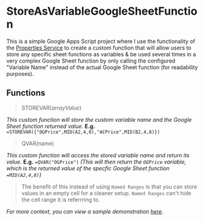 # StoreAsVariableGoogleSheetFunction
This is a simple Google Apps Script project where I use the functionality of the [Properties Service](https://developers.google.com/apps-script/guides/properties) to create a custom function that will allow users to store any specific sheet functions as variables &amp; be used several times in a very complex Google Sheet function by only calling the configured "Variable Name" instead of the actual Google Sheet function (for readability purposes).

## Functions ##
> STOREVAR(_arrayValue_)

_This custom function will store the custom variable name and the Google Sheet function returned value._
**E.g.** `=STOREVAR({"OGPrice",MID(A2,4,8),"ACPrice",MID(B2,4,8)})`

> QVAR(name)

_This custom function will access the stored variable name and return its value._ **E.g.** `=QVAR("OGPrice")` 
_(This will then return the `OGPrice` variable, which is the returned value of the specfic Google Sheet function `=MID(A2,4,8)`)_

>The benefit of this instead of using `Named Ranges` is that you can store values in an empty cell for a cleaner setup. `Named Ranges` can't hide the cell range it is referrring to.

_For more context, you can view a sample demonstration [here](https://imgur.com/a/3Sivk0K)._
